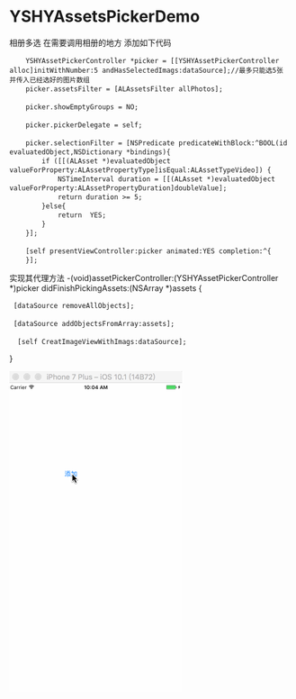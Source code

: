 # YSHYAssetsPickerDemo
相册多选
在需要调用相册的地方 添加如下代码


   
        YSHYAssetPickerController *picker = [[YSHYAssetPickerController alloc]initWithNumber:5 andHasSelectedImags:dataSource];//最多只能选5张 并传入已经选好的图片数组
        picker.assetsFilter = [ALAssetsFilter allPhotos];
        
        picker.showEmptyGroups = NO;
        
        picker.pickerDelegate = self;
        
        picker.selectionFilter = [NSPredicate predicateWithBlock:^BOOL(id evaluatedObject,NSDictionary *bindings){
            if ([[(ALAsset *)evaluatedObject valueForProperty:ALAssetPropertyType]isEqual:ALAssetTypeVideo]) {
                NSTimeInterval duration = [[(ALAsset *)evaluatedObject valueForProperty:ALAssetPropertyDuration]doubleValue];
                return duration >= 5;
            }else{
                return  YES;
            }
        }];
        
        [self presentViewController:picker animated:YES completion:^{
        }];
 
实现其代理方法
  -(void)assetPickerController:(YSHYAssetPickerController *)picker didFinishPickingAssets:(NSArray *)assets
  {
     
     [dataSource removeAllObjects];
    
     [dataSource addObjectsFromArray:assets];
     
      [self CreatImageViewWithImags:dataSource];
      
  }
  
  
  ![image](https://github.com/DecembeGrirl/YSHYAssetsPickerDemo/blob/master/YSHYAssetsPickerDemo/YSHYAssetpicker.gif)

